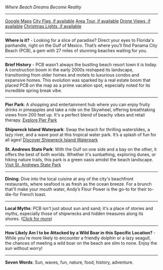 *Where Beach Dreams Become Reality*

---

[Google Maps](https://www.google.com/maps/place/Panama+City+Beach,+FL/data=!3m1!1e3)
[City Flag, if available](https://www.google.com/search?tbm=isch&q=Panama+City+Beach+FL+Flag+Picture)
[Area Tour, if available](https://www.youtube.com/results?search_query=Panama+City+Beach+4k+tour)
[Drone Views, if available](https://www.youtube.com/results?search_query=Panama+City+Beach+4k+drone)
[Christmas Lights, if available](https://www.youtube.com/results?search_query=Panama+City+Beach+christmas+lights&sp=CAI%253D)

---

**Where is it?** - Looking for a slice of paradise? Direct your eyes to Florida's panhandle, right on the Gulf of Mexico. That’s where you’ll find Panama City Beach (PCB), a gem with 27 miles of stunning beaches waiting for you.

---

**Brief History** - PCB wasn’t always the bustling beach resort town it is today. A construction boom in the early 2000s reshaped its landscape, transitioning from older homes and motels to luxurious condos and expansive homes. This evolution was sparked by a real estate boom that placed PCB on the map as a prime vacation spot, especially noted for its incredible spring break vibe.

---

**Pier Park**: A shopping and entertainment hub where you can enjoy fruity drinks in pineapples and take a ride on the Skywheel, offering breathtaking views from 200 feet up. It's a perfect blend of beachy vibes and retail therapy.
[Explore Pier Park](https://www.youtube.com/results?search_query=Panama+City+Beach+Pier+Park)

**Shipwreck Island Waterpark**: Swap the beach for thrilling waterslides, a lazy river, and a wave pool at this tropical water park. It’s a splash of fun for all ages!
[Discover Shipwreck Island Waterpark](https://www.youtube.com/results?search_query=Panama+City+Beach+Shipwreck+Island+Waterpark)

**St. Andrews State Park**: With the Gulf on one side and a bay on the other, it offers the best of both worlds. Whether it's sunbathing, exploring dunes, or hiking nature trails, this park is a green oasis amidst the beach landscape.
[Visit St. Andrews State Park](https://www.youtube.com/results?search_query=Panama+City+Beach+St.+Andrews+State+Park)

---

**Dining**: Dive into the local cuisine at any of the city's beachfront restaurants, where seafood is as fresh as the ocean breeze. For a brunch that'll make your mouth water, Andy’s Flour Power is the go-to for their to-die-for French toast.

---

**Local Myths**: PCB isn't just about sun and sand; it's a place of stories and myths, especially those of shipwrecks and hidden treasures along its shores.
([Click for more](https://www.google.com/search?q=Panama+City+Beach+local+myths))

---

**How Likely Am I to be Attacked by a Wild Boar in this Specific Location?** - While you're more likely to encounter a friendly dolphin or a lazy seagull, the chances of meeting a wild boar on the beach are slim to none. Enjoy the sun without worry!

---

**Seven Words**: Sun, waves, fun, nature, food, history, adventure.